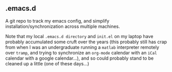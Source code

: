 ## .emacs.d

A git repo to track my emacs config, and simplify installation/synchronization across multiple machines.

Note that my local `.emacs.d directory` and `init.el` on my laptop have probably accumulated some cruft over the years (this probably still has crap from when I was an undergraduate running a `matlab` interpreter remotely over `tramp`, and trying to synchronize an `org-mode` calendar with an `iCal` calendar with a google calendar...), and so could probably stand to be cleaned up a little (one of these days...)
